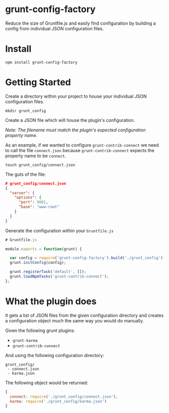 # grunt-config-factory
Reduce the size of Gruntfile.js and easily find configuration by building a config from individual JSON configuration files.

# Install

```
npm install grunt-config-factory
```

# Getting Started

Create a directory within your project to house your individual JSON configuration files.

```
mkdir grunt_config
```

Create a JSON file which will house the plugin's configuration.

_Note: The filename must match the plugin's expected configuration property name_.

As an example, if we wanted to configure `grunt-contrib-connect` we need to call the file `connect.json` because `grunt-contrib-connect` expects the property name to be `connect`.

```
touch grunt_config/connect.json
```

The guts of the file:

```json
# grunt_config/connect.json
{
  "server": {
    "options": {
      "port": 9001,
      "base": "www-root"
    }
  }
}
```

Generate the configuration within your `Gruntfile.js`

```js
# Gruntfile.js

module.exports = function(grunt) {

  var config = require('grunt-config-factory').build('./grunt_config');
  grunt.initConfig(config);

  grunt.registerTask('default', []);
  grunt.loadNpmTasks('grunt-contrib-connect');
};
```

# What the plugin does

It gets a list of JSON files from the given configuration directory and creates a configuration object much the same way you would do manually.

Given the following grunt plugins:
- `grunt-karma`
- `grunt-contrib-connect`

And using the following configuration directory:

```
grunt_config/
 - connect.json
 - karma.json
```

The following object would be returned:

```js
{
  connect: require('./grunt_config/connect.json'),
  karma: require('./grunt_config/karma.json')
}
```
